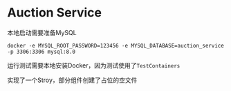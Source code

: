 # Auction Service

本地启动需要准备MySQL
```shell
docker -e MYSQL_ROOT_PASSWORD=123456 -e MYSQL_DATABASE=auction_service -p 3306:3306 mysql:8.0
```

运行测试需要本地安装Docker，因为测试使用了`TestContainers`

实现了一个Stroy，部分组件创建了占位的空文件

